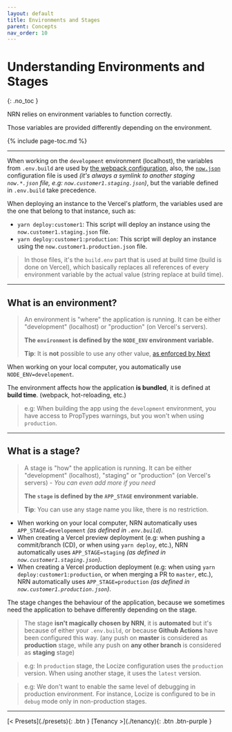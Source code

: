 ```yaml
---
layout: default
title: Environments and Stages
parent: Concepts
nav_order: 10
---
```


# Understanding **Environments** and **Stages**
{: .no_toc }

<div class="code-example" markdown="1">
NRN relies on environment variables to function correctly.

Those variables are provided differently depending on the environment.
</div>

{% include page-toc.md %}

---

When working on the `development` environment (localhost), the variables from `.env.build` are used by [the webpack configuration](./next.config.js),
also, the [`now.json`](./now.json) configuration file is used _(it's always a symlink to another staging `now.*.json` file, e.g: `now.customer1.staging.json`)_, but the variable defined in `.env.build` take precedence.

When deploying an instance to the Vercel's platform, the variables used are the one that belong to that instance, such as:
- `yarn deploy:customer1`: This script will deploy an instance using the `now.customer1.staging.json` file.
- `yarn deploy:customer1:production`: This script will deploy an instance using the `now.customer1.production.json` file.

> In those files, it's the `build.env` part that is used at build time (build is done on Vercel), which basically replaces all references of every environment variable by the actual value (string replace at build time).

---

## What is an **environment**?

> An environment is "where" the application is running.
> It can be either "development" (localhost) or "production" (on Vercel's servers).
>
> **The `environment` is defined by the `NODE_ENV` environment variable.**
>
> **Tip**: It is **not** possible to use any other value, [as enforced by Next](https://github.com/vercel/next.js/blob/master/errors/env-key-not-allowed.md)

When working on your local computer, you automatically use `NODE_ENV=developement`.

The environment affects how the application **is bundled**, it is defined at **build time**. (webpack, hot-reloading, etc.)

> e.g: When building the app using the `development` environment, you have access to PropTypes warnings, but you won't when using `production`.

---

## What is a **stage**?

> A stage is "how" the application is running.
> It can be either "development" (localhost), "staging" or "production" (on Vercel's servers) - _You can even add more if you need_
>
> **The `stage` is defined by the `APP_STAGE` environment variable.**
>
> **Tip**: You can use any stage name you like, there is no restriction.

- When working on your local computer, NRN automatically uses `APP_STAGE=developement` _(as defined in `.env.build`)_.
- When creating a Vercel preview deployment (e.g: when pushing a commit/branch (CD), or when using `yarn deploy`, etc.), NRN automatically uses `APP_STAGE=staging` _(as defined in `now.customer1.staging.json`)_.
- When creating a Vercel production deployment (e.g: when using `yarn deploy:customer1:production`, or when merging a PR to `master`, etc.), NRN automatically uses `APP_STAGE=production` _(as defined in `now.customer1.production.json`)_.

The stage changes the behaviour of the application, because we sometimes need the application to behave differently depending on the stage.

> The stage **isn't magically chosen by NRN**, it is **automated** but it's because of either your `.env.build`, or because **Github Actions** have been configured this way.
> (any push on **master** is considered as **production** stage, while any push on **any other branch** is considered as **staging** stage)

> e.g: In `production` stage, the Locize configuration uses the `production` version.
> When using another stage, it uses the `latest` version.

> e.g: We don't want to enable the same level of debugging in production environment.
> For instance, Locize is configured to be in `debug` mode only in non-production stages.

---

<div class="pagination-section">
    <span class="fs-4" markdown="1">
    [< Presets](./presets){: .btn }
    </span>
    <span class="fs-4" markdown="1">
    [Tenancy >](./tenancy){: .btn .btn-purple }
    </span>
</div>
